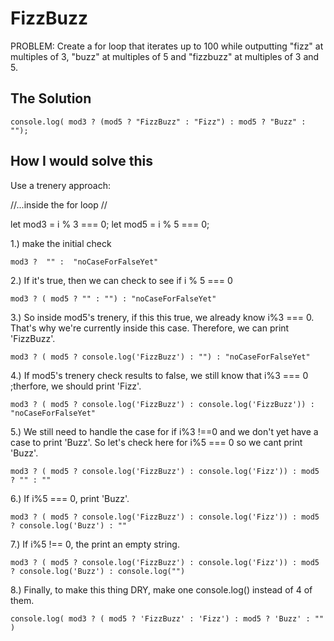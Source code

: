 # FizzBuzz

PROBLEM:
Create a for loop that iterates up to 100 while outputting "fizz" at multiples of 3, "buzz" at multiples of 5 and "fizzbuzz" at multiples of 3 and 5.

## The Solution

    console.log( mod3 ? (mod5 ? "FizzBuzz" : "Fizz") : mod5 ? "Buzz" : "");

## How I would solve this

Use a trenery approach:

//...inside the for loop //

let mod3 = i % 3 === 0;
let mod5 = i % 5 === 0;

1.) make the initial check

    mod3 ?  "" :  "noCaseForFalseYet"

2.) If it's true, then we can check to see if i % 5 === 0

    mod3 ? ( mod5 ? "" : "") : "noCaseForFalseYet"

3.) So inside mod5's trenery, if this this true, we already know i%3 === 0. That's why we're currently inside this case. Therefore, we can print 'FizzBuzz'.

    mod3 ? ( mod5 ? console.log('FizzBuzz') : "") : "noCaseForFalseYet"

4.) If mod5's trenery check results to false, we still know that i%3 === 0 ;therfore, we should print 'Fizz'.

    mod3 ? ( mod5 ? console.log('FizzBuzz') : console.log('FizzBuzz')) : "noCaseForFalseYet"

5.) We still need to handle the case for if i%3 !==0 and we don't yet have a case to print 'Buzz'. So let's check here for i%5 === 0 so we cant print 'Buzz'.

    mod3 ? ( mod5 ? console.log('FizzBuzz') : console.log('Fizz')) : mod5 ? "" : ""

6.) If i%5 === 0, print 'Buzz'.

    mod3 ? ( mod5 ? console.log('FizzBuzz') : console.log('Fizz')) : mod5 ? console.log('Buzz') : ""

7.) If i%5 !== 0, the print an empty string.

    mod3 ? ( mod5 ? console.log('FizzBuzz') : console.log('Fizz')) : mod5 ? console.log('Buzz') : console.log("")

8.) Finally, to make this thing DRY, make one console.log() instead of 4 of them.

    console.log( mod3 ? ( mod5 ? 'FizzBuzz' : 'Fizz') : mod5 ? 'Buzz' : "" )
